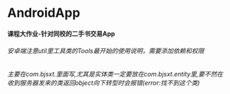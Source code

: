 # AndroidApp
#### 课程大作业-针对同校的二手书交易App
###### 安卓端注意util里工具类的Tools最开始的使用说明，需要添加依赖和权限
###### 主要在com.bjsxt.里面写,尤其是实体类一定要放在com.bjsxt.entity里,要不然在收到服务器发来的类返回object向下转型时会报错(error:找不到这个类)
